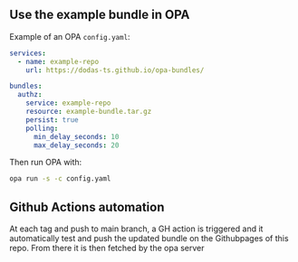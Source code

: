 ## Use the example bundle in OPA

Example of an OPA `config.yaml`:

```yaml
services:
  - name: example-repo
    url: https://dodas-ts.github.io/opa-bundles/

bundles:
  authz:
    service: example-repo
    resource: example-bundle.tar.gz
    persist: true
    polling:
      min_delay_seconds: 10
      max_delay_seconds: 20
```

Then run OPA with:

```bash
opa run -s -c config.yaml
```

## Github Actions automation

At each tag and push to main branch, a GH action is triggered and it automatically test and push the updated bundle on the Githubpages of this repo. From there it is then fetched by the opa server